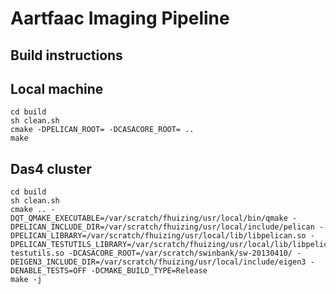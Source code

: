 Aartfaac Imaging Pipeline
=========================

Build instructions
------------------
## Local machine
    cd build
    sh clean.sh
    cmake -DPELICAN_ROOT= -DCASACORE_ROOT= ..
    make

## Das4 cluster
	cd build
	sh clean.sh
	cmake .. -DQT_QMAKE_EXECUTABLE=/var/scratch/fhuizing/usr/local/bin/qmake -DPELICAN_INCLUDE_DIR=/var/scratch/fhuizing/usr/local/include/pelican -DPELICAN_LIBRARY=/var/scratch/fhuizing/usr/local/lib/libpelican.so -DPELICAN_TESTUTILS_LIBRARY=/var/scratch/fhuizing/usr/local/lib/libpelican-testutils.so -DCASACORE_ROOT=/var/scratch/swinbank/sw-20130410/ -DEIGEN3_INCLUDE_DIR=/var/scratch/fhuizing/usr/local/include/eigen3 -DENABLE_TESTS=OFF -DCMAKE_BUILD_TYPE=Release
	make -j
